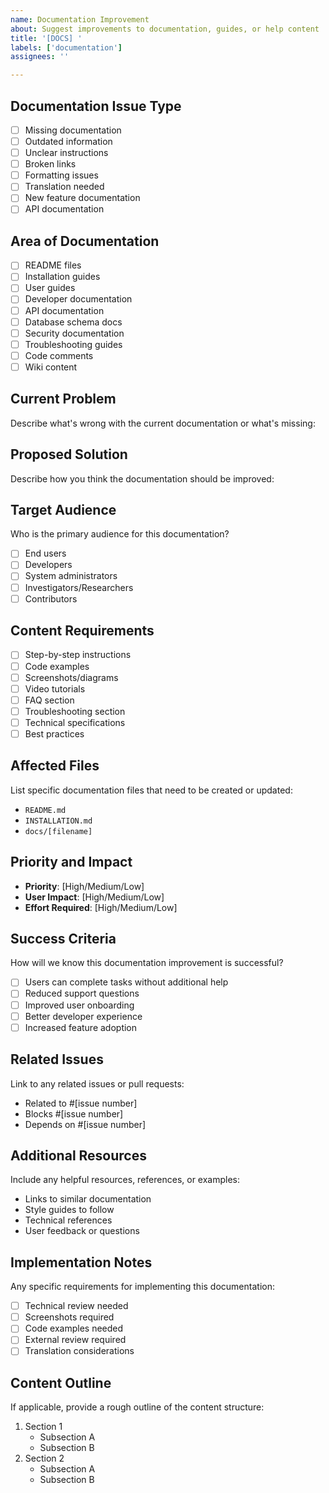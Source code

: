 ```yaml
---
name: Documentation Improvement
about: Suggest improvements to documentation, guides, or help content
title: '[DOCS] '
labels: ['documentation']
assignees: ''

---
```


## Documentation Issue Type
- [ ] Missing documentation
- [ ] Outdated information
- [ ] Unclear instructions
- [ ] Broken links
- [ ] Formatting issues
- [ ] Translation needed
- [ ] New feature documentation
- [ ] API documentation

## Area of Documentation
- [ ] README files
- [ ] Installation guides
- [ ] User guides
- [ ] Developer documentation
- [ ] API documentation
- [ ] Database schema docs
- [ ] Security documentation
- [ ] Troubleshooting guides
- [ ] Code comments
- [ ] Wiki content

## Current Problem
Describe what's wrong with the current documentation or what's missing:

## Proposed Solution
Describe how you think the documentation should be improved:

## Target Audience
Who is the primary audience for this documentation?
- [ ] End users
- [ ] Developers
- [ ] System administrators
- [ ] Investigators/Researchers
- [ ] Contributors

## Content Requirements
- [ ] Step-by-step instructions
- [ ] Code examples
- [ ] Screenshots/diagrams
- [ ] Video tutorials
- [ ] FAQ section
- [ ] Troubleshooting section
- [ ] Technical specifications
- [ ] Best practices

## Affected Files
List specific documentation files that need to be created or updated:
- `README.md`
- `INSTALLATION.md`
- `docs/[filename]`

## Priority and Impact
- **Priority**: [High/Medium/Low]
- **User Impact**: [High/Medium/Low] 
- **Effort Required**: [High/Medium/Low]

## Success Criteria
How will we know this documentation improvement is successful?
- [ ] Users can complete tasks without additional help
- [ ] Reduced support questions
- [ ] Improved user onboarding
- [ ] Better developer experience
- [ ] Increased feature adoption

## Related Issues
Link to any related issues or pull requests:
- Related to #[issue number]
- Blocks #[issue number]
- Depends on #[issue number]

## Additional Resources
Include any helpful resources, references, or examples:
- Links to similar documentation
- Style guides to follow
- Technical references
- User feedback or questions

## Implementation Notes
Any specific requirements for implementing this documentation:
- [ ] Technical review needed
- [ ] Screenshots required
- [ ] Code examples needed
- [ ] External review required
- [ ] Translation considerations

## Content Outline
If applicable, provide a rough outline of the content structure:

1. Section 1
   - Subsection A
   - Subsection B
2. Section 2
   - Subsection A
   - Subsection B